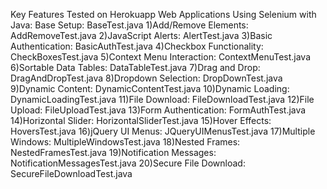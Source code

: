Key Features Tested on Herokuapp Web Applications Using Selenium with Java:
Base Setup: BaseTest.java
1)Add/Remove Elements: AddRemoveTest.java
2)JavaScript Alerts: AlertTest.java
3)Basic Authentication: BasicAuthTest.java
4)Checkbox Functionality: CheckBoxesTest.java
5)Context Menu Interaction: ContextMenuTest.java
6)Sortable Data Tables: DataTableTest.java
7)Drag and Drop: DragAndDropTest.java
8)Dropdown Selection: DropDownTest.java
9)Dynamic Content: DynamicContentTest.java
10)Dynamic Loading: DynamicLoadingTest.java
11)File Download: FileDownloadTest.java
12)File Upload: FileUploadTest.java
13)Form Authentication: FormAuthTest.java
14)Horizontal Slider: HorizontalSliderTest.java
15)Hover Effects: HoversTest.java
16)jQuery UI Menus: JQueryUIMenusTest.java
17)Multiple Windows: MultipleWindowsTest.java
18)Nested Frames: NestedFramesTest.java
19)Notification Messages: NotificationMessagesTest.java
20)Secure File Download: SecureFileDownloadTest.java
